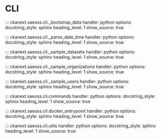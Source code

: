 # CLI

::: ckanext.saeoss.cli._bootstrap_data
    handler: python
    options:
        docstring_style: sphinx
        heading_level: 1
        show_source: true



::: ckanext.saeoss.cli._parse_date_time
    handler: python
    options:
        docstring_style: sphinx
        heading_level: 1
        show_source: true



::: ckanext.saeoss.cli._sample_datasets
    handler: python
    options:
        docstring_style: sphinx
        heading_level: 1
        show_source: true


::: ckanext.saeoss.cli._sample_organizations
    handler: python
    options:
        docstring_style: sphinx
        heading_level: 1
        show_source: true


::: ckanext.saeoss.cli._sample_users
    handler: python
    options:
        docstring_style: sphinx
        heading_level: 1
        show_source: true


::: ckanext.saeoss.cli.commands
    handler: python
    options:
        docstring_style: sphinx
        heading_level: 1
        show_source: true


::: ckanext.saeoss.cli.docker_entrypoint
    handler: python
    options:
        docstring_style: sphinx
        heading_level: 1
        show_source: true


::: ckanext.saeoss.cli.utils
    handler: python
    options:
        docstring_style: sphinx
        heading_level: 1
        show_source: true
